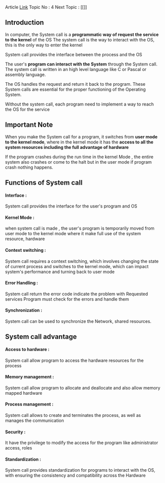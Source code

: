 Article [Link](https://www.geeksforgeeks.org/types-of-operating-systems)
Topic No : 4
Next Topic : [[]]

## Introduction

In computer, the System call is a **programmatic way of request the service to the kernel** of the OS
The system call is the way to interact with the OS, this is the only way to enter the kernel

System call provides the interface between the process and the OS

The user's **program can interact with the System** through the System call. The system call is written in an high level language like C or Pascal or assembly language.

The OS handles the request and return it back to the program. These System calls are essential for the proper functioning of the Operating System. 

Without the system call, each program need to implement a way to reach the OS for the service

## Important Note

When you make the System call for a program, it switches from **user mode to the kernel mode**, where in the kernel mode it has the **access to all the system resources including the full advantage of hardware**

If the program crashes during the run time in the kernel Mode , the entire system also crashes or come to the halt but in the user mode if program crash nothing happens.


## Functions of System call 

#### Interface : 
System call provides the interface for the user's program and OS

#### Kernel Mode : 
when system call is made , the user's program is temporarily moved from user mode to the kernel mode where it make full use of the system resource, hardware

#### Context switching :
System call requires a context switching, which involves changing the state of current process and switches to the kernel mode, which can impact system's performance and turning back to user mode

#### Error Handling : 
System call return the error code indicate the problem with Requested services
Program must check for the errors and handle them 

#### Synchronization : 
System call can be used to synchronize the Network, shared resources.

## System call advantage 

#### Access to hardware : 
System call allow program to access the hardware resources for the process

#### Memory management :
System call allow program to allocate and deallocate and also allow memory mapped hardware

#### Process management : 
System call allows to create and terminates the process, as well as manages the communication

#### Security : 
It have the privilege to modify the access for the program like administrator access, roles

#### Standardization : 
System call provides standardization for programs to interact with the OS, with ensuring the consistency and compatibility across the Hardware